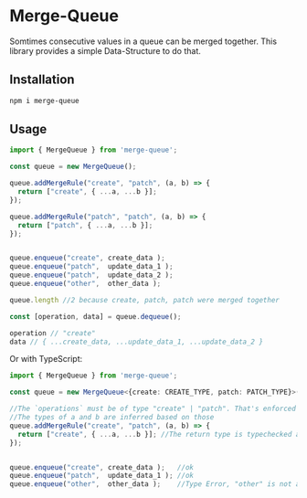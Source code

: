 # Merge-Queue
Somtimes consecutive values in a queue can be merged together. This library provides a simple Data-Structure to do that.
## Installation
```bash 
npm i merge-queue
```

## Usage
```js
import { MergeQueue } from 'merge-queue';

const queue = new MergeQueue();

queue.addMergeRule("create", "patch", (a, b) => {
  return ["create", { ...a, ...b }];
});

queue.addMergeRule("patch", "patch", (a, b) => {
  return ["patch", { ...a, ...b }];
});


queue.enqueue("create", create_data );
queue.enqueue("patch",  update_data_1 );
queue.enqueue("patch",  update_data_2 );
queue.enqueue("other",  other_data );

queue.length //2 because create, patch, patch were merged together

const [operation, data] = queue.dequeue();

operation // "create"
data // { ...create_data, ...update_data_1, ...update_data_2 }
```

Or with TypeScript:
```ts
import { MergeQueue } from 'merge-queue';

const queue = new MergeQueue<{create: CREATE_TYPE, patch: PATCH_TYPE}>();

//The `operations` must be of type "create" | "patch". That's enforced
//The types of a and b are inferred based on those
queue.addMergeRule("create", "patch", (a, b) => {
  return ["create", { ...a, ...b }]; //The return type is typechecked as well
});


queue.enqueue("create", create_data );   //ok
queue.enqueue("patch",  update_data_1 ); //ok
queue.enqueue("other",  other_data );    //Type Error, "other" is not a valid operation
```